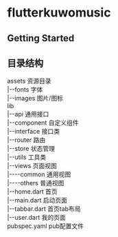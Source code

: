 # flutterkuwomusic

## Getting Started

## 目录结构
assets 资源目录  
|--fonts 字体  
|--images 图片/图标  
lib  
|--api 通用接口  
|--component 自定义组件  
|--interface 接口类  
|--router 路由  
|--store 状态管理  
|--utils 工具类  
|--views 页面视图  
|----common 通用视图  
|----others 普通视图  
|--home.dart 首页  
|--main.dart 启动页面  
|--tabbar.dart 首页tab布局  
|--user.dart 我的页面  
pubspec.yaml pub配置文件  
